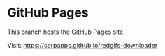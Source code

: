 # GitHub Pages

This branch hosts the GitHub Pages site.

Visit: https://serpapps.github.io/redgifs-downloader
